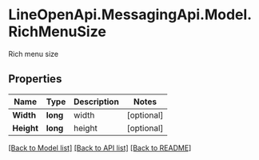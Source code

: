 # LineOpenApi.MessagingApi.Model.RichMenuSize
Rich menu size

## Properties

Name | Type | Description | Notes
------------ | ------------- | ------------- | -------------
**Width** | **long** | width | [optional] 
**Height** | **long** | height | [optional] 

[[Back to Model list]](../README.md#documentation-for-models) [[Back to API list]](../README.md#documentation-for-api-endpoints) [[Back to README]](../README.md)

